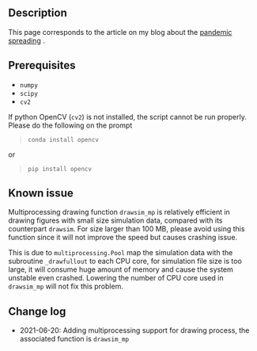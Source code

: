 
## Description
This page corresponds to the article on my blog about the <a href='https://yenhsunlin.github.io/2021/06/18/pandemic/'>pandemic spreading</a> .

## Prerequisites

- `numpy`
- `scipy`
- `cv2`

If python OpenCV (`cv2`) is not installed, the script cannot be run properly. Please do the following on the prompt

> `conda install opencv`

or

> `pip install opencv`

## Known issue

Multiprocessing drawing function `drawsim_mp` is relatively efficient in drawing figures with small size simulation data, compared with its counterpart `drawsim`. For size larger than 100 MB, please avoid using this function since it will not improve the speed but causes crashing issue.

This is due to `multiprocessing.Pool` map the simulation data with the subroutine `_drawfullout` to each CPU core, for simulation file size is too large, it will consume huge amount of memory and cause the system unstable even crashed. Lowering the number of CPU core used in `drawsim_mp` will not fix this problem.

## Change log

- 2021-06-20: Adding multiprocessing support for drawing process, the associated function is `drawsim_mp`
